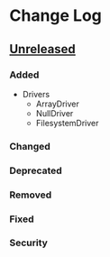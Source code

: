 Change Log
==========

## [Unreleased][unreleased]
### Added
- Drivers
  - ArrayDriver
  - NullDriver
  - FilesystemDriver
### Changed
### Deprecated
### Removed
### Fixed
### Security

[unreleased]: https://github.com/JoshuaEstes/Kash/compare/65ed1b5b9aa670ce25e2f0614f30ad88e75fc611...HEAD
